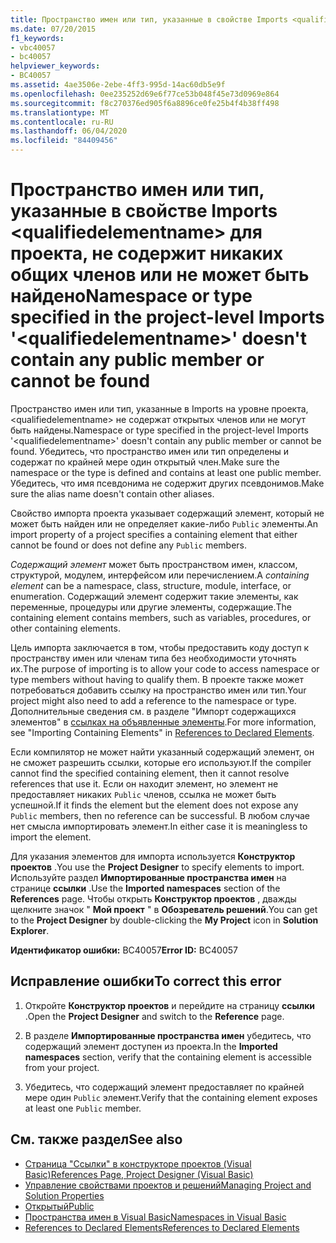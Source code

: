 ```yaml
---
title: Пространство имен или тип, указанные в свойстве Imports <qualifiedelementname> для проекта, не содержит никаких общих членов или не может быть найдено
ms.date: 07/20/2015
f1_keywords:
- vbc40057
- bc40057
helpviewer_keywords:
- BC40057
ms.assetid: 4ae3506e-2ebe-4ff3-995d-14ac60db5e9f
ms.openlocfilehash: 0ee235252d69e6f77ce53b048f45e73d0969e864
ms.sourcegitcommit: f8c270376ed905f6a8896ce0fe25b4f4b38ff498
ms.translationtype: MT
ms.contentlocale: ru-RU
ms.lasthandoff: 06/04/2020
ms.locfileid: "84409456"
---
```

# <a name="namespace-or-type-specified-in-the-project-level-imports-qualifiedelementname-doesnt-contain-any-public-member-or-cannot-be-found"></a><span data-ttu-id="20e95-102">Пространство имен или тип, указанные в свойстве Imports \<qualifiedelementname> для проекта, не содержит никаких общих членов или не может быть найдено</span><span class="sxs-lookup"><span data-stu-id="20e95-102">Namespace or type specified in the project-level Imports '\<qualifiedelementname>' doesn't contain any public member or cannot be found</span></span>
<span data-ttu-id="20e95-103">Пространство имен или тип, указанные в Imports на уровне проекта, \<qualifiedelementname> не содержат открытых членов или не могут быть найдены.</span><span class="sxs-lookup"><span data-stu-id="20e95-103">Namespace or type specified in the project-level Imports '\<qualifiedelementname>' doesn't contain any public member or cannot be found.</span></span> <span data-ttu-id="20e95-104">Убедитесь, что пространство имен или тип определены и содержат по крайней мере один открытый член.</span><span class="sxs-lookup"><span data-stu-id="20e95-104">Make sure the namespace or the type is defined and contains at least one public member.</span></span> <span data-ttu-id="20e95-105">Убедитесь, что имя псевдонима не содержит других псевдонимов.</span><span class="sxs-lookup"><span data-stu-id="20e95-105">Make sure the alias name doesn't contain other aliases.</span></span>  
  
 <span data-ttu-id="20e95-106">Свойство импорта проекта указывает содержащий элемент, который не может быть найден или не определяет какие-либо `Public` элементы.</span><span class="sxs-lookup"><span data-stu-id="20e95-106">An import property of a project specifies a containing element that either cannot be found or does not define any `Public` members.</span></span>  
  
 <span data-ttu-id="20e95-107">*Содержащий элемент* может быть пространством имен, классом, структурой, модулем, интерфейсом или перечислением.</span><span class="sxs-lookup"><span data-stu-id="20e95-107">A *containing element* can be a namespace, class, structure, module, interface, or enumeration.</span></span> <span data-ttu-id="20e95-108">Содержащий элемент содержит такие элементы, как переменные, процедуры или другие элементы, содержащие.</span><span class="sxs-lookup"><span data-stu-id="20e95-108">The containing element contains members, such as variables, procedures, or other containing elements.</span></span>  
  
 <span data-ttu-id="20e95-109">Цель импорта заключается в том, чтобы предоставить коду доступ к пространству имен или членам типа без необходимости уточнять их.</span><span class="sxs-lookup"><span data-stu-id="20e95-109">The purpose of importing is to allow your code to access namespace or type members without having to qualify them.</span></span> <span data-ttu-id="20e95-110">В проекте также может потребоваться добавить ссылку на пространство имен или тип.</span><span class="sxs-lookup"><span data-stu-id="20e95-110">Your project might also need to add a reference to the namespace or type.</span></span> <span data-ttu-id="20e95-111">Дополнительные сведения см. в разделе "Импорт содержащихся элементов" в [ссылках на объявленные элементы](../../programming-guide/language-features/declared-elements/references-to-declared-elements.md).</span><span class="sxs-lookup"><span data-stu-id="20e95-111">For more information, see "Importing Containing Elements" in [References to Declared Elements](../../programming-guide/language-features/declared-elements/references-to-declared-elements.md).</span></span>  
  
 <span data-ttu-id="20e95-112">Если компилятор не может найти указанный содержащий элемент, он не сможет разрешить ссылки, которые его используют.</span><span class="sxs-lookup"><span data-stu-id="20e95-112">If the compiler cannot find the specified containing element, then it cannot resolve references that use it.</span></span> <span data-ttu-id="20e95-113">Если он находит элемент, но элемент не предоставляет никаких `Public` членов, ссылка не может быть успешной.</span><span class="sxs-lookup"><span data-stu-id="20e95-113">If it finds the element but the element does not expose any `Public` members, then no reference can be successful.</span></span> <span data-ttu-id="20e95-114">В любом случае нет смысла импортировать элемент.</span><span class="sxs-lookup"><span data-stu-id="20e95-114">In either case it is meaningless to import the element.</span></span>  
  
 <span data-ttu-id="20e95-115">Для указания элементов для импорта используется **Конструктор проектов** .</span><span class="sxs-lookup"><span data-stu-id="20e95-115">You use the **Project Designer** to specify elements to import.</span></span> <span data-ttu-id="20e95-116">Используйте раздел **Импортированные пространства имен** на странице **ссылки** .</span><span class="sxs-lookup"><span data-stu-id="20e95-116">Use the **Imported namespaces** section of the **References** page.</span></span> <span data-ttu-id="20e95-117">Чтобы открыть **Конструктор проектов** , дважды щелкните значок " **Мой проект** " в **Обозреватель решений**.</span><span class="sxs-lookup"><span data-stu-id="20e95-117">You can get to the **Project Designer** by double-clicking the **My Project** icon in **Solution Explorer**.</span></span>  
  
 <span data-ttu-id="20e95-118">**Идентификатор ошибки:** BC40057</span><span class="sxs-lookup"><span data-stu-id="20e95-118">**Error ID:** BC40057</span></span>  
  
## <a name="to-correct-this-error"></a><span data-ttu-id="20e95-119">Исправление ошибки</span><span class="sxs-lookup"><span data-stu-id="20e95-119">To correct this error</span></span>  
  
1. <span data-ttu-id="20e95-120">Откройте **Конструктор проектов** и перейдите на страницу **ссылки** .</span><span class="sxs-lookup"><span data-stu-id="20e95-120">Open the **Project Designer** and switch to the **Reference** page.</span></span>  
  
2. <span data-ttu-id="20e95-121">В разделе **Импортированные пространства имен** убедитесь, что содержащий элемент доступен из проекта.</span><span class="sxs-lookup"><span data-stu-id="20e95-121">In the **Imported namespaces** section, verify that the containing element is accessible from your project.</span></span>  
  
3. <span data-ttu-id="20e95-122">Убедитесь, что содержащий элемент предоставляет по крайней мере один `Public` элемент.</span><span class="sxs-lookup"><span data-stu-id="20e95-122">Verify that the containing element exposes at least one `Public` member.</span></span>  
  
## <a name="see-also"></a><span data-ttu-id="20e95-123">См. также раздел</span><span class="sxs-lookup"><span data-stu-id="20e95-123">See also</span></span>

- [<span data-ttu-id="20e95-124">Страница "Ссылки" в конструкторе проектов (Visual Basic)</span><span class="sxs-lookup"><span data-stu-id="20e95-124">References Page, Project Designer (Visual Basic)</span></span>](/visualstudio/ide/reference/references-page-project-designer-visual-basic)
- [<span data-ttu-id="20e95-125">Управление свойствами проектов и решений</span><span class="sxs-lookup"><span data-stu-id="20e95-125">Managing Project and Solution Properties</span></span>](/visualstudio/ide/managing-project-and-solution-properties)
- [<span data-ttu-id="20e95-126">Открытый</span><span class="sxs-lookup"><span data-stu-id="20e95-126">Public</span></span>](../modifiers/public.md)
- [<span data-ttu-id="20e95-127">Пространства имен в Visual Basic</span><span class="sxs-lookup"><span data-stu-id="20e95-127">Namespaces in Visual Basic</span></span>](../../programming-guide/program-structure/namespaces.md)
- [<span data-ttu-id="20e95-128">References to Declared Elements</span><span class="sxs-lookup"><span data-stu-id="20e95-128">References to Declared Elements</span></span>](../../programming-guide/language-features/declared-elements/references-to-declared-elements.md)

